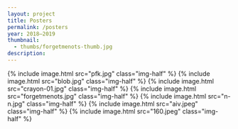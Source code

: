 ```yaml
---
layout: project
title: Posters
permalink: /posters
year: 2018–2019
thumbnail:
  - thumbs/forgetmenots-thumb.jpg
description:
---
```

<div class="img-container">
  {% include image.html src="pfk.jpg" class="img-half" %}
  {% include image.html src="blob.jpg" class="img-half" %}
  {% include image.html src="crayon-01.jpg" class="img-half" %}
  {% include image.html src="forgetmenots.jpg" class="img-half" %}
  {% include image.html src="n-n.jpg" class="img-half" %}
  {% include image.html src="aiv.jpeg" class="img-half" %}
  {% include image.html src="160.jpeg" class="img-half" %}
</div>